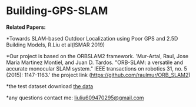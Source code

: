 # Building-GPS-SLAM
**Related Papers:**

*Towards SLAM-based Outdoor Localization using Poor GPS and 2.5D Building Models, R.Liu et al(ISMAR 2019)

*Our project is based on the ORBSLAM2 framework.
'Mur-Artal, Raul, Jose Maria Martinez Montiel, and Juan D. Tardos. "ORB-SLAM: a versatile and accurate monocular SLAM system." IEEE transactions on robotics 31, no. 5 (2015): 1147-1163.'
the project link (https://github.com/raulmur/ORB_SLAM2)

*the test dataset download
[the data](https://drive.google.com/file/d/1sCsfS4vY2g7pxQes_N8WX-bs_IyAUPW6/view?usp=sharing)

*any questions contact me:
liuliu609470295@gmail.com


